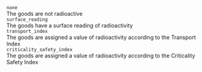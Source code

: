 <div class="property">
    <div class="name"><code>none</code></div>
    <div class="description">The goods are not radioactive</div>
</div>
<div class="property">
    <div class="name"><code>surface_reading</code></div>
    <div class="description">The goods have a surface reading of radioactivity</div>
</div>
<div class="property">
    <div class="name"><code>transport_index</code></div>
    <div class="description">The goods are assigned a value of radioactivity according to the Transport Index</div>
</div>
<div class="property">
    <div class="name"><code>criticality_safety_index</code></div>
    <div class="description">The goods are assigned a value of radioactivity according to the Criticality Safety Index</div>
</div>